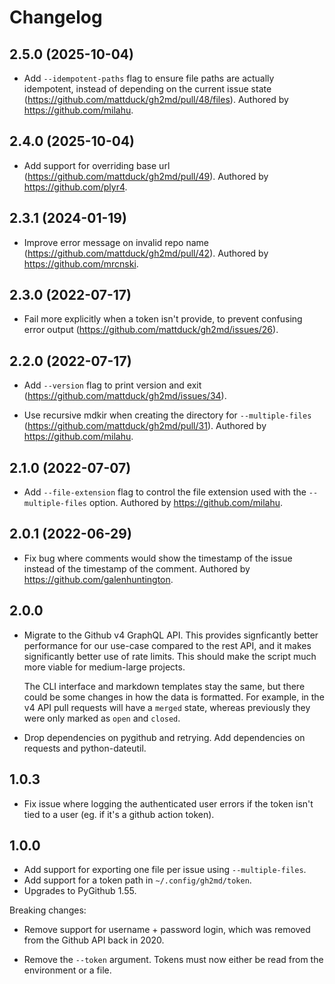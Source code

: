 # Changelog

## 2.5.0 (2025-10-04)

- Add `--idempotent-paths` flag to ensure file paths are actually idempotent,
  instead of depending on the current issue state (https://github.com/mattduck/gh2md/pull/48/files). Authored by https://github.com/milahu.


## 2.4.0 (2025-10-04)

- Add support for overriding base url (https://github.com/mattduck/gh2md/pull/49). Authored by
  https://github.com/plyr4.


## 2.3.1 (2024-01-19)

- Improve error message on invalid repo name (https://github.com/mattduck/gh2md/pull/42).
  Authored by https://github.com/mrcnski.


## 2.3.0 (2022-07-17)

- Fail more explicitly when a token isn't provide, to prevent confusing error
  output (https://github.com/mattduck/gh2md/issues/26).


## 2.2.0 (2022-07-17)

- Add `--version` flag to print version and exit (https://github.com/mattduck/gh2md/issues/34).

- Use recursive mdkir when creating the directory for `--multiple-files`
  (https://github.com/mattduck/gh2md/pull/31). Authored by https://github.com/milahu.


## 2.1.0 (2022-07-07)

- Add `--file-extension` flag to control the file extension used with the
  `--multiple-files` option. Authored by https://github.com/milahu.


## 2.0.1 (2022-06-29)

- Fix bug where comments would show the timestamp of the issue instead of the
  timestamp of the comment. Authored by https://github.com/galenhuntington.


## 2.0.0

- Migrate to the Github v4 GraphQL API. This provides signficantly better
  performance for our use-case compared to the rest API, and it makes
  significantly better use of rate limits. This should make the script much more
  viable for medium-large projects.

  The CLI interface and markdown templates stay the same, but there could be
  some changes in how the data is formatted. For example, in the v4 API pull
  requests will have a `merged` state, whereas previously they were only marked
  as `open` and `closed`.

- Drop dependencies on pygithub and retrying. Add dependencies on requests and
  python-dateutil.


## 1.0.3

- Fix issue where logging the authenticated user errors if the token isn't tied
  to a user (eg. if it's a github action token).


## 1.0.0

- Add support for exporting one file per issue using `--multiple-files`.
- Add support for a token path in `~/.config/gh2md/token`.
- Upgrades to PyGithub 1.55.

Breaking changes:

- Remove support for username + password login, which was removed from the
  Github API back in 2020.

- Remove the `--token` argument. Tokens must now either be read from the
  environment or a file.
